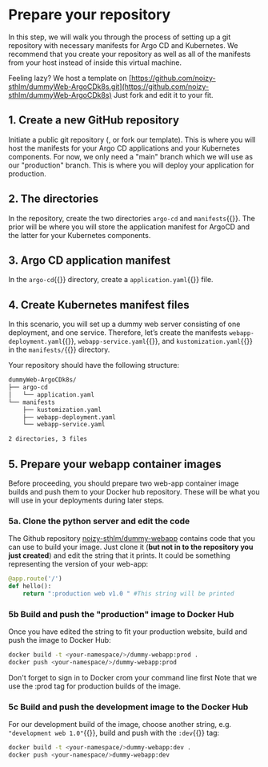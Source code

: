# Prepare your repository

In this step, we will walk you through the process of setting up a git repository with necessary manifests for Argo CD and Kubernetes. We recommend that you create your repository as well as all of the manifests from your host instead of inside this virtual machine.

Feeling lazy? We host a template on [https://github.com/noizy-sthlm/dummyWeb-ArgoCDk8s.git](https://github.com/noizy-sthlm/dummyWeb-ArgoCDk8s) Just fork and edit it to your fit.

## 1. Create a new GitHub repository
Initiate a public git repository (, or fork our template). This is where you will host the manifests for your Argo CD applications and your Kubernetes components. For now, we only need a "main" branch which we will use as our "production" branch. This is where you will deploy your application for production. 

## 2. The directories
In the repository, create the two directories `argo-cd` and `manifests`{{}}. The prior will be where you will store the application manifest for ArgoCD and the latter for your Kubernetes components.
   
## 3. Argo CD application manifest
In the `argo-cd`{{}} directory, create a `application.yaml`{{}} file.

## 4. Create Kubernetes manifest files
In this scenario, you will set up a dummy web server consisting of one deployment, and one service. Therefore, let’s create the manifests `webapp-deployment.yaml`{{}}, `webapp-service.yaml`{{}}, and `kustomization.yaml`{{}} in the `manifests/`{{}} directory.

Your repository should have the following structure:
```bash
dummyWeb-ArgoCDk8s/
├── argo-cd
│   └── application.yaml
└── manifests
    ├── kustomization.yaml
    ├── webapp-deployment.yaml
    └── webapp-service.yaml

2 directories, 3 files
```

## 5. Prepare your webapp container images
Before proceeding, you should prepare two web-app container image builds and push them to your Docker hub repository. These will be what you will use in your deployments during later steps.

### 5a. Clone the python server and edit the code
The Github repository [noizy-sthlm/dummy-webapp](https://github.com/noizy-sthlm/dummy-webapp) contains code that you can use to build your image. Just clone it (**but not in to the repository you just created**) and edit the string that it prints. It could be something representing the version of your web-app:

```python
@app.route('/')
def hello():
    return ":production web v1.0 " #This string will be printed
```

### 5b Build and push the "production" image to Docker Hub
Once you have edited the string to fit your production website, build and push the image to Docker Hub:

```bash
docker build -t <your-namespace/>/dummy-webapp:prod .
docker push <your-namespace/>/dummy-webapp:prod
```

Don't forget to sign in to Docker crom your command line first
Note that we use the :prod tag for production builds of the image.

### 5c Build and push the development image to the Docker Hub
For our development build of the image, choose another string, e.g. `"development web 1.0"`{{}}, build and push with the `:dev`{{}} tag:

```bash
docker build -t <your-namespace/>dummy-webapp:dev .
docker push <your-namespace/>dummy-webapp:dev
```
